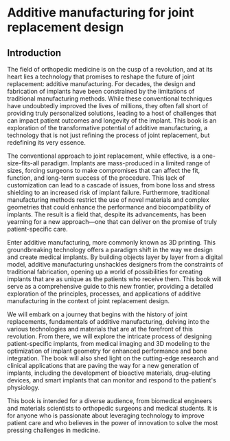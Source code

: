 # Additive manufacturing for joint replacement design

## Introduction

The field of orthopedic medicine is on the cusp of a revolution, and at
its heart lies a technology that promises to reshape the future of
joint replacement: additive manufacturing. For decades, the design and
fabrication of implants have been constrained by the limitations of
traditional manufacturing methods. While these conventional techniques
have undoubtedly improved the lives of millions, they often fall short
of providing truly personalized solutions, leading to a host of
challenges that can impact patient outcomes and longevity of the
implant. This book is an exploration of the transformative potential
of additive manufacturing, a technology that is not just refining the
process of joint replacement, but redefining its very essence.

The conventional approach to joint replacement, while effective, is a
one-size-fits-all paradigm. Implants are mass-produced in a limited
range of sizes, forcing surgeons to make compromises that can affect
the fit, function, and long-term success of the procedure. This lack
of customization can lead to a cascade of issues, from bone loss and
stress shielding to an increased risk of implant failure. Furthermore,
traditional manufacturing methods restrict the use of novel materials
and complex geometries that could enhance the performance and
biocompatibility of implants. The result is a field that, despite its
advancements, has been yearning for a new approach—one that can
deliver on the promise of truly patient-specific care.

Enter additive manufacturing, more commonly known as 3D printing. This
groundbreaking technology offers a paradigm shift in the way we design
and create medical implants. By building objects layer by layer from a
digital model, additive manufacturing unshackles designers from the
constraints of traditional fabrication, opening up a world of
possibilities for creating implants that are as unique as the patients
who receive them. This book will serve as a comprehensive guide to
this new frontier, providing a detailed exploration of the principles,
processes, and applications of additive manufacturing in the context
of joint replacement design.

We will embark on a journey that begins with the history of joint
replacements, fundamentals of additive manufacturing, delving into the
various technologies and materials that are at the forefront of this
revolution. From there, we will explore the intricate process of
designing patient-specific implants, from medical imaging and 3D
modeling to the optimization of implant geometry for enhanced
performance and bone integration. The book will also shed light on the
cutting-edge research and clinical applications that are paving the
way for a new generation of implants, including the development of
bioactive materials, drug-eluting devices, and smart implants that can
monitor and respond to the patient's physiology.

This book is intended for a diverse audience, from biomedical
engineers and materials scientists to orthopedic surgeons and medical
students. It is for anyone who is passionate about leveraging
technology to improve patient care and who believes in the power of
innovation to solve the most pressing challenges in medicine.

```{tableofcontents}
```
